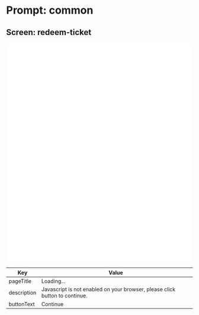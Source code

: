 # Prompt: common

## Screen: redeem-ticket

<p style="text-align: center;">
  <img alt="redeem-ticket reference screenshot" class="ul-prompt-screenshot" data-ul-prompt="redeem-ticket" src="/media/articles/universal-login/text-customization/redeem-ticket.png" />
</p>

|Key|Value|
|----------|----------|
|pageTitle|Loading...|
|description|Javascript is not enabled on your browser, please click button to continue.|
|buttonText|Continue|
